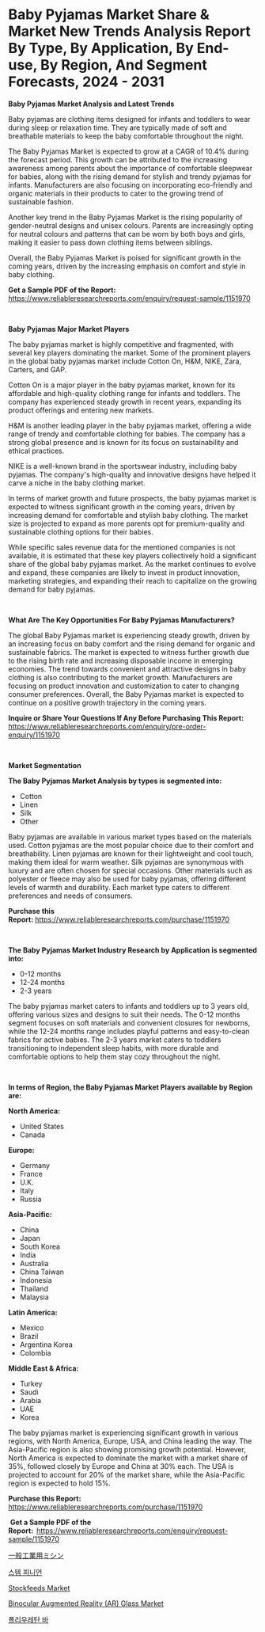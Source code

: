 <p><h1>Baby Pyjamas Market Share & Market New Trends Analysis Report By Type, By Application, By End-use, By Region, And Segment Forecasts, 2024 - 2031</h1></p><p><strong>Baby Pyjamas Market Analysis and Latest Trends</strong></p>
<p><p>Baby pyjamas are clothing items designed for infants and toddlers to wear during sleep or relaxation time. They are typically made of soft and breathable materials to keep the baby comfortable throughout the night.</p><p>The Baby Pyjamas Market is expected to grow at a CAGR of 10.4% during the forecast period. This growth can be attributed to the increasing awareness among parents about the importance of comfortable sleepwear for babies, along with the rising demand for stylish and trendy pyjamas for infants. Manufacturers are also focusing on incorporating eco-friendly and organic materials in their products to cater to the growing trend of sustainable fashion.</p><p>Another key trend in the Baby Pyjamas Market is the rising popularity of gender-neutral designs and unisex colours. Parents are increasingly opting for neutral colours and patterns that can be worn by both boys and girls, making it easier to pass down clothing items between siblings.</p><p>Overall, the Baby Pyjamas Market is poised for significant growth in the coming years, driven by the increasing emphasis on comfort and style in baby clothing.</p></p>
<p><strong>Get a Sample PDF of the Report:&nbsp;</strong> <a href="https://www.reliableresearchreports.com/enquiry/request-sample/1151970">https://www.reliableresearchreports.com/enquiry/request-sample/1151970</a></p>
<p>&nbsp;</p>
<p><strong>Baby Pyjamas Major Market Players</strong></p>
<p><p>The baby pyjamas market is highly competitive and fragmented, with several key players dominating the market. Some of the prominent players in the global baby pyjamas market include Cotton On, H&M, NIKE, Zara, Carters, and GAP.</p><p>Cotton On is a major player in the baby pyjamas market, known for its affordable and high-quality clothing range for infants and toddlers. The company has experienced steady growth in recent years, expanding its product offerings and entering new markets.</p><p>H&M is another leading player in the baby pyjamas market, offering a wide range of trendy and comfortable clothing for babies. The company has a strong global presence and is known for its focus on sustainability and ethical practices.</p><p>NIKE is a well-known brand in the sportswear industry, including baby pyjamas. The company's high-quality and innovative designs have helped it carve a niche in the baby clothing market.</p><p>In terms of market growth and future prospects, the baby pyjamas market is expected to witness significant growth in the coming years, driven by increasing demand for comfortable and stylish baby clothing. The market size is projected to expand as more parents opt for premium-quality and sustainable clothing options for their babies.</p><p>While specific sales revenue data for the mentioned companies is not available, it is estimated that these key players collectively hold a significant share of the global baby pyjamas market. As the market continues to evolve and expand, these companies are likely to invest in product innovation, marketing strategies, and expanding their reach to capitalize on the growing demand for baby pyjamas.</p></p>
<p>&nbsp;</p>
<p><strong>What Are The Key Opportunities For Baby Pyjamas Manufacturers?</strong></p>
<p><p>The global Baby Pyjamas market is experiencing steady growth, driven by an increasing focus on baby comfort and the rising demand for organic and sustainable fabrics. The market is expected to witness further growth due to the rising birth rate and increasing disposable income in emerging economies. The trend towards convenient and attractive designs in baby clothing is also contributing to the market growth. Manufacturers are focusing on product innovation and customization to cater to changing consumer preferences. Overall, the Baby Pyjamas market is expected to continue on a positive growth trajectory in the coming years.</p></p>
<p><strong>Inquire or Share Your Questions If Any Before Purchasing This Report:</strong> <a href="https://www.reliableresearchreports.com/enquiry/pre-order-enquiry/1151970">https://www.reliableresearchreports.com/enquiry/pre-order-enquiry/1151970</a></p>
<p>&nbsp;</p>
<p><strong>Market Segmentation</strong></p>
<p><strong>The Baby Pyjamas Market Analysis by types is segmented into:</strong></p>
<p><ul><li>Cotton</li><li>Linen</li><li>Silk</li><li>Other</li></ul></p>
<p><p>Baby pyjamas are available in various market types based on the materials used. Cotton pyjamas are the most popular choice due to their comfort and breathability. Linen pyjamas are known for their lightweight and cool touch, making them ideal for warm weather. Silk pyjamas are synonymous with luxury and are often chosen for special occasions. Other materials such as polyester or fleece may also be used for baby pyjamas, offering different levels of warmth and durability. Each market type caters to different preferences and needs of consumers.</p></p>
<p><strong>Purchase this Report:&nbsp;</strong><a href="https://www.reliableresearchreports.com/purchase/1151970">https://www.reliableresearchreports.com/purchase/1151970</a></p>
<p>&nbsp;</p>
<p><strong>The Baby Pyjamas Market Industry Research by Application is segmented into:</strong></p>
<p><ul><li>0-12 months</li><li>12-24 months</li><li>2-3 years</li></ul></p>
<p><p>The baby pyjamas market caters to infants and toddlers up to 3 years old, offering various sizes and designs to suit their needs. The 0-12 months segment focuses on soft materials and convenient closures for newborns, while the 12-24 months range includes playful patterns and easy-to-clean fabrics for active babies. The 2-3 years market caters to toddlers transitioning to independent sleep habits, with more durable and comfortable options to help them stay cozy throughout the night.</p></p>
<p>&nbsp;</p>
<p><strong>In terms of Region, the Baby Pyjamas Market Players available by Region are:</strong></p>
<p>
    <p> <strong> North America: </strong>
        <ul>
            <li>United States</li>
            <li>Canada</li>
        </ul>
        </p> 
    <p> <strong> Europe: </strong>
        <ul>
            <li>Germany</li>
            <li>France</li>
            <li>U.K.</li>
            <li>Italy</li>
            <li>Russia</li>
        </ul>
        </p> 
    <p> <strong> Asia-Pacific: </strong>
        <ul>
            <li>China</li>
            <li>Japan</li>
            <li>South Korea</li>
            <li>India</li>
            <li>Australia</li>
            <li>China Taiwan</li>
            <li>Indonesia</li>
            <li>Thailand</li>
            <li>Malaysia</li>
        </ul>
        </p> 
    <p> <strong> Latin America: </strong>
        <ul>
            <li>Mexico</li>
            <li>Brazil</li>
            <li>Argentina Korea</li>
            <li>Colombia</li>
        </ul>
        </p> 
    <p> <strong> Middle East & Africa: </strong>
        <ul>
            <li>Turkey</li>
            <li>Saudi</li>
            <li>Arabia</li>
            <li>UAE</li>
            <li>Korea</li>
        </ul>
    </p>
    </p>
<p><p>The baby pyjamas market is experiencing significant growth in various regions, with North America, Europe, USA, and China leading the way. The Asia-Pacific region is also showing promising growth potential. However, North America is expected to dominate the market with a market share of 35%, followed closely by Europe and China at 30% each. The USA is projected to account for 20% of the market share, while the Asia-Pacific region is expected to hold 15%.</p></p>
<p><strong>Purchase this Report: </strong><a href="https://www.reliableresearchreports.com/purchase/1151970">https://www.reliableresearchreports.com/purchase/1151970</a></p>
<p>&nbsp;<strong>Get a Sample PDF of the Report:&nbsp;&nbsp;</strong><a href="https://www.reliableresearchreports.com/enquiry/request-sample/1151970">https://www.reliableresearchreports.com/enquiry/request-sample/1151970</a></p>
<p><strong></strong></p>
<p><p><a href="https://medium.com/@vedakuvlis2023/%E4%B8%80%E8%88%AC%E7%94%A3%E6%A5%AD%E7%94%A8%E3%83%9F%E3%82%B7%E3%83%B3%E5%B8%82%E5%A0%B4-%E7%AB%B6%E4%BA%89%E5%88%86%E6%9E%90-%E5%B8%82%E5%A0%B4%E5%8B%95%E5%90%91%E3%81%8A%E3%82%88%E3%81%B32031%E5%B9%B4%E3%81%BE%E3%81%A7%E3%81%AE%E4%BA%88%E6%B8%AC-9e5a5cb1ded2">一般工業用ミシン</a></p><p><a href="https://github.com/bunxhcci35271755/Market-Research-Report-List-1/blob/main/59384717345.md">스템 피니언</a></p><p><a href="https://issuu.com/reportprime-2/docs/stockfeeds-market-size-2030.pptx">Stockfeeds Market</a></p><p><a href="https://github.com/Sherrillcrooksxa8i18ucf2m/Market-Research-Report-List-1/blob/main/binocular-augmented-reality-ar-glass-market.md">Binocular Augmented Reality (AR) Glass Market</a></p><p><a href="https://medium.com/@rudyswaniafgwski56664/%ED%8F%B4%EB%A6%AC%EC%9A%B0%EB%A0%88%ED%83%84-%EB%B0%94-%EC%8B%9C%EC%9E%A5-%EA%B7%9C%EB%AA%A8-cagr-%EB%8F%99%ED%96%A5-2024-2030-e18d5b9c6214">폴리우레탄 바</a></p></p>